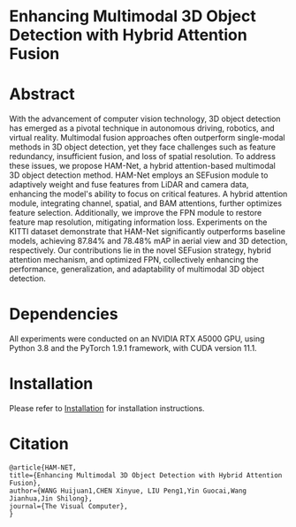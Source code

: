 # Enhancing Multimodal 3D Object Detection with Hybrid Attention Fusion
# Abstract
With the advancement of computer vision technology, 3D object detection has emerged as a pivotal technique in autonomous driving, robotics, and virtual reality. Multimodal fusion approaches often outperform single-modal methods in 3D object detection, yet they face challenges such as feature redundancy, insufficient fusion, and loss of spatial resolution. To address these issues, we propose HAM-Net, a hybrid attention-based multimodal 3D object detection method. HAM-Net employs an SEFusion module to adaptively weight and fuse features from LiDAR and camera data, enhancing the model's ability to focus on critical features. A hybrid attention module, integrating channel, spatial, and BAM attentions, further optimizes feature selection. Additionally, we improve the FPN module to restore feature map resolution, mitigating information loss. Experiments on the KITTI dataset demonstrate that HAM-Net significantly outperforms baseline models, achieving 87.84% and 78.48% mAP in aerial view and 3D detection, respectively. Our contributions lie in the novel SEFusion strategy, hybrid attention mechanism, and optimized FPN, collectively enhancing the performance, generalization, and adaptability of multimodal 3D object detection. 
# Dependencies
All experiments were conducted on an NVIDIA RTX A5000 GPU, using Python 3.8 and the PyTorch 1.9.1 framework, with CUDA version 11.1. 
# Installation
Please refer to [Installation](https://mmdetection3d.readthedocs.io/en/latest/get_started.html) for installation instructions.
# Citation
```
@article{HAM-NET,
title={Enhancing Multimodal 3D Object Detection with Hybrid Attention Fusion},
author={WANG Huijuan1,CHEN Xinyue, LIU Peng1,Yin Guocai,Wang Jianhua,Jin Shilong},
journal={The Visual Computer},
}
```
